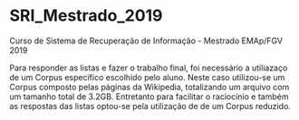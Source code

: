 # SRI_Mestrado_2019
Curso de Sistema de Recuperação de Informação - Mestrado EMAp/FGV 2019

Para responder as listas e fazer o trabalho final, foi necessário a utiliazaço de um Corpus específico escolhido pelo aluno. Neste caso utilizou-se um Corpus composto pelas páginas da Wikipedia, totalizando um arquivo com um tamanho total de 3.2GB. Entretanto para facilitar o raciocínio e também as respostas das listas optou-se pela utilização de de um Corpus reduzido.
